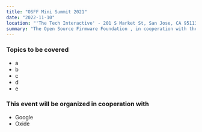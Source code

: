 ```yaml
---
title: "OSFF Mini Summit 2021"
date: "2022-11-10"
location: "'The Tech Interactive' - 201 S Market St, San Jose, CA 95113, United States"
summary: "The Open Source Firmware Foundation , in cooperation with the Open Compute Project, will organize a one-day Mini Summit about Open-Source Firmware."
---
```


### Topics to be covered

* a 
* b 
* c 
* d 
* e 

### This event will be organized in cooperation with

* Google
* Oxide